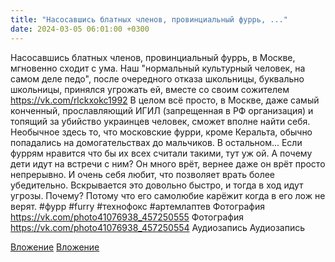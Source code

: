 ```yaml
---
title: "Насосавшись блатных членов, провинциальный фуррь, ..."
date: 2024-03-05 06:01:00 +0300
---
```


Насосавшись блатных членов, провинциальный фуррь, в Москве, мгновенно сходит с ума.
Наш "нормальный культурный человек, на самом деле педо", после очередного отказа школьницы, буквально школьницы, принялся угрожать ей, вместе со своим сожителем https://vk.com/rlckxokc1992
В целом всё просто, в Москве, даже самый конченный, прославляющий ИГИЛ (запрещенная в РФ организация) и топящий за убийство украинцев человек, сможет вполне найти себя.
Необычное здесь то, что московские фурри, кроме Керальта, обычно попадались на домогательствах до мальчиков. В остальном...
Если фуррям нравится что бы их всех считали такими, тут уж ой.
А почему дети идут на встречи с ним? Он много врёт, вернее даже он врёт просто непрерывно. И очень себя любит, что позволяет врать более убедительно. Вскрывается это довольно быстро, и тогда в ход идут угрозы. Почему? Потому что его самолюбие карёжит когда в его лож не верят.
#фурр #furry #технофокс #артемлаптев
Фотография
https://vk.com/photo41076938_457250555
Фотография
https://vk.com/photo41076938_457250554
Аудиозапись
Аудиозапись

[Вложение](https://vk.com/photo41076938_457250555)
[Вложение](https://vk.com/photo41076938_457250554)
